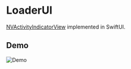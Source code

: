 LoaderUI
========

[NVActivityIndicatorView](https://github.com/ninjaprox/NVActivityIndicatorView) implemented in SwiftUI.

## Demo

![Demo](https://github.com/ninjaprox/LoaderUI/blob/master/Demo.gif?raw=true)

